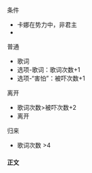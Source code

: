 条件

- 卡娜在势力中，非君主
- 

普通

- 歌词
- 选项-歌词：歌词次数+1
- 选项-“害怕”：被吓次数+1

离开

- 歌词次数>被吓次数+2
- 离开

归来

- 歌词次数 >4



#### 正文

